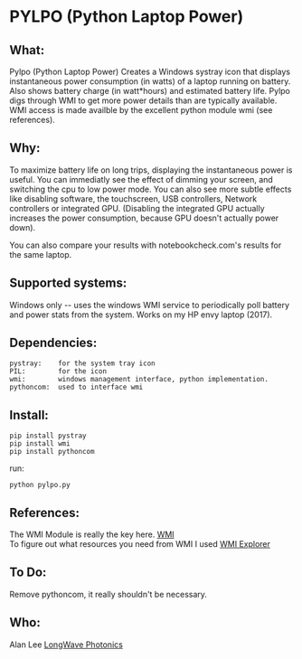 # PYLPO (Python Laptop Power)

## What:
Pylpo (Python Laptop Power) Creates a Windows systray icon that displays instantaneous power consumption (in watts) of a laptop running on battery.  Also shows battery charge (in watt*hours) and estimated battery life.  Pylpo digs through WMI  to get more power details than are typically available.  WMI access is made availble by the excellent python module wmi (see references).

## Why:
To maximize battery life on long trips, displaying the instantaneous power is useful.  You can immediatly see the effect of dimming your screen, and switching the cpu to low power mode.  You can also see more subtle effects like disabling software, the touchscreen, USB controllers, Network controllers or integrated GPU.  (Disabling the integrated GPU actually increases the power consumption, because GPU doesn't actually power down).

You can also compare your results with notebookcheck.com's results for the same laptop.  


## Supported systems:

Windows only -- uses the windows WMI service to periodically poll battery and power stats from the system.  Works on my HP envy laptop (2017).
  
  
## Dependencies:

```
pystray: 	for the system tray icon  
PIL:		for the icon  
wmi:		windows management interface, python implementation.  
pythoncom:	used to interface wmi 
```  
  
## Install:
  
```
pip install pystray  
pip install wmi  		
pip install pythoncom  
```
  
run:
```
python pylpo.py
```
  
## References:
  
The WMI Module is really the key here. [WMI](https://pypi.org/project/WMI/)  
To figure out what resources you need from WMI I used [WMI Explorer](https://devblogs.microsoft.com/scripting/weekend-scripter-the-wmi-explorer-tool/)
  
## To Do:  
  
Remove pythoncom, it really shouldn't be necessary.

## Who:
  
Alan Lee [LongWave Photonics](https://longwavephotonics.com)
  

  
